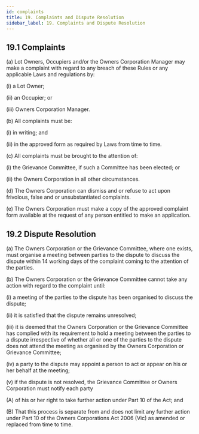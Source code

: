 ```yaml
---
id: complaints
title: 19. Complaints and Dispute Resolution
sidebar_label: 19. Complaints and Dispute Resolution
---
```


## 19.1	Complaints
(a)	Lot Owners, Occupiers and/or the Owners Corporation Manager may make a complaint with regard to any breach of these Rules or any applicable Laws and regulations by:

(i)	a Lot Owner;

(ii)	an Occupier; or

(iii)	Owners Corporation Manager.

(b)	All complaints must be:

(i)	in writing; and

(ii)	in the approved form as required by Laws from time to time.

(c)	All complaints must be brought to the attention of:

(i)	the Grievance Committee, if such a Committee has been elected; or

(ii)	the Owners Corporation in all other circumstances.

(d)	The Owners Corporation can dismiss and or refuse to act upon frivolous, false and or unsubstantiated complaints.

(e)	The Owners Corporation must make a copy of the approved complaint form available at the request of any person entitled to make an application.

## 19.2	Dispute Resolution
(a)	The Owners Corporation or the Grievance Committee, where one exists, must organise a meeting between parties to the dispute to discuss the dispute within 14 working days of the complaint coming to the attention of the parties.

(b)	The Owners Corporation or the Grievance Committee cannot take any action with regard to the complaint until:

(i)	a meeting of the parties to the dispute has been organised to discuss the dispute;

(ii)	it is satisfied that the dispute remains unresolved;

(iii)	it is deemed that the Owners Corporation or the Grievance Committee has complied with its requirement to hold a meeting between the parties to a dispute irrespective of whether all or one of the parties to the dispute does not attend the meeting as organised by the Owners Corporation or Grievance Committee;

(iv)	a party to the dispute may appoint a person to act or appear on his or her behalf at the meeting;

(v)	if the dispute is not resolved, the Grievance Committee or Owners Corporation must notify each party

(A)	of his or her right to take further action under Part 10 of the Act; and

(B)	That this process is separate from and does not limit any further action under Part 10 of the Owners Corporations Act 2006 (Vic) as amended or replaced from time to time.
